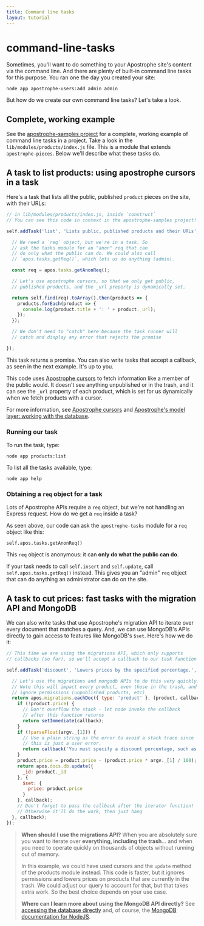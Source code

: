 ```yaml
---
title: Command line tasks
layout: tutorial
---
```


# command-line-tasks

Sometimes, you'll want to do something to your Apostrophe site's content via the command line. And there are plenty of built-in command line tasks for this purpose. You ran one the day you created your site:

```text
node app apostrophe-users:add admin admin
```

But how do we create our own command line tasks? Let's take a look.

## Complete, working example

See the [apostrophe-samples project](https://github.com/apostrophecms/apostrophe-samples) for a complete, working example of command line tasks in a project. Take a look in the `lib/modules/products/index.js` file. This is a module that extends `apostrophe-pieces`. Below we'll describe what these tasks do.

## A task to list products: using apostrophe cursors in a task

Here's a task that lists all the public, published `product` pieces on the site, with their URLs:

```javascript
// in lib/modules/products/index.js, inside `construct`
// You can see this code in context in the apostrophe-samples project!

self.addTask('list', 'Lists public, published products and their URLs', (apos, argv) => {

  // We need a `req` object, but we're in a task. So
  // ask the tasks module for an "anon" req that can
  // do only what the public can do. We could also call
  // `apos.tasks.getReq()`, which lets us do anything (admin).

  const req = apos.tasks.getAnonReq();

  // Let's use apostrophe cursors, so that we only get public,
  // published products, and the _url property is dynamically set.

  return self.find(req).toArray().then(products => {
    products.forEach(product => {
      console.log(product.title + ': ' + product._url);
    });
  });

  // We don't need to "catch" here because the task runner will
  // catch and display any error that rejects the promise

});
```

This task returns a promise. You can also write tasks that accept a callback, as seen in the next example. It's up to you.

This code uses [Apostrophe cursors](https://apostrophecms.org/docs/tutorials/intermediate/cursors.html) to fetch information like a member of the public would. It doesn't see anything unpublished or in the trash, and it can see the `_url` property of each product, which is set for us dynamically when we fetch products with a cursor.

For more information, see [Apostrophe cursors](https://apostrophecms.org/docs/tutorials/intermediate/cursors.html) and [Apostrophe's model layer: working with the database](https://apostrophecms.org/docs/tutorials/intermediate/model-layer.html).

### Running our task

To run the task, type:

```text
node app products:list
```

To list all the tasks available, type:

```text
node app help
```

### Obtaining a `req` object for a task

Lots of Apostrophe APIs require a `req` object, but we're not handling an Express request. How do we get a `req` inside a task?

As seen above, our code can ask the `apostrophe-tasks` module for a `req` object like this:

`self.apos.tasks.getAnonReq()`

This `req` object is anonymous: it can **only do what the public can do**.

If your task needs to call `self.insert` and `self.update`, call `self.apos.tasks.getReq()` instead. This gives you an "admin" `req` object that can do anything an administrator can do on the site.

## A task to cut prices: fast tasks with the migration API and MongoDB

We can also write tasks that use Apostrophe's migration API to iterate over every document that matches a query. And, we can use MongoDB's APIs directly to gain access to features like MongoDB's `$set`. Here's how we do it:

```javascript
// This time we are using the migrations API, which only supports
// callbacks (so far), so we'll accept a callback to our task function

self.addTask('discount', 'Lowers prices by the specified percentage.', (apos, argv, callback) => {

  // Let's use the migrations and mongodb APIs to do this very quickly.
  // Note this will impact every product, even those in the trash, and
  // ignore permissions (unpublished products, etc)
  return apos.migrations.eachDoc({ type: 'product' }, (product, callback) => {
    if (!product.price) {
      // Don't overflow the stack - let node invoke the callback
      // after this function returns
      return setImmediate(callback);
    }
    if (!parseFloat(argv._[1])) {
      // Use a plain string as the error to avoid a stack trace since
      // this is just a user error.
      return callback('You must specify a discount percentage, such as 10. Do not use a % sign.');
    }
    product.price = product.price - (product.price * argv._[1] / 100);
    return apos.docs.db.update({
      _id: product._id
    }, {
      $set: {
        price: product.price
      }
    }, callback);
    // Don't forget to pass the callback after the iterator function!
    // Otherwise it'll do the work, then just hang
  }, callback);
});
```

> **When should I use the migrations API?** When you are absolutely sure you want to iterate over **everything, including the trash**... and when you need to operate quickly on thousands of objects without running out of memory.
>
> In this example, we could have used cursors and the `update` method of the products module instead. This code is faster, but it ignores permissions and lowers prices on products that are currently in the trash. We could adjust our query to account for that, but that takes extra work. So the best choice depends on your use case.
>
> **Where can I learn more about using the MongoDB API directly?** See [accessing the database directly](https://apostrophecms.org/docs/tutorials/intermediate/accessing-the-database-directly.html) and, of course, the [MongoDB documentation for NodeJS](http://mongodb.github.io/node-mongodb-native/).

